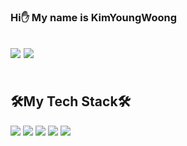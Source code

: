### Hi✋ My name is KimYoungWoong
<a href="https://highero.tistory.com" target="_blank"><img src="https://img.shields.io/badge/Blog-ff5a4a?style=flat-square&logo=Tistory&logoColor=white"></a>
<a href="https://mail.google.com/" target="_blank"><img src="https://img.shields.io/badge/highero700@gmail.com-EA4335?style=flat-square&logo=Gmail&logoColor=white"/></a>
<br><br><br>
🛠My Tech Stack🛠
---
<img src="https://img.shields.io/badge/Python-3766AB?style=flat-square&logo=Python&logoColor=white"/></a>
<img src="https://img.shields.io/badge/HTML-E34F26?style=flat-square&logo=HTML5&logoColor=white"/></a>
<img src="https://img.shields.io/badge/CSS-1572B6?style=flat-square&logo=CSS3&logoColor=white"/></a>
<img src="https://img.shields.io/badge/JavaScript-F7DF1E?style=flat-square&logo=JavaScript&logoColor=white"/></a>
<img src="https://img.shields.io/badge/React-61DAFB?style=flat-square&logo=React&logoColor=white"/></a>
